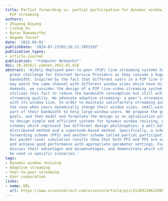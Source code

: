 ```yaml
---
title: Partial forwarding vs. partial participation for dynamic window resizing in
  P2P streaming
authors:
- Zhipeng Ouyang
- Lisong Xu
- Byrav Ramamurthy
- Negede Yossef
date: '2012-04-01'
publishDate: '2024-07-21T02:26:11.785529Z'
publication_types:
- article-journal
publication: '*Computer Networks*'
doi: 10.1016/j.comnet.2012.01.018
abstract: 'Widely deployed peer-to-peer (P2P) live streaming systems have become a
  great challenge for Internet Service Providers as they consume a huge amount of
  bandwidth. Inspired by the fact that different users in a P2P live streaming system
  may watch the same channel with different window sizes which have different resolution
  demands, we consider the design of a P2P live-video streaming system. The design
  utilizes this fact to reduce the bandwidth consumption but still achieve satisfactory
  streaming quality. We advocate adaptive streaming: a peer’s streaming rate is commensurate
  with its window size. In order to maintain satisfactory streaming quality even in
  the case when users dynamically change their window sizes, small-window users contribute
  part of their bandwidth to help large-window users. We propose the general design
  goals, and then model and formulate the design as an optimization problem. In order
  to design simple and efficient systems for dynamic window resizing, we study two
  schemes which represent two different design philosophies: a well-balanced and more
  distributed method and a supernode-based method. Specifically, a scheme called partial
  forwarding scheme (PFS) and another scheme called partial participation scheme (PPS).
  Our packet-level simulation results show that both PFS and PPS are easy to implement,
  and achieve good performance with appropriate parameter settings. Further, we also
  discuss their advantages and disadvantages, and demonstrate which scheme should
  be used in specific scenarios.'
tags:
- Dynamic window resizing
- Adaptive streaming
- Peer-to-peer streaming
- User cooperation
links:
- name: URL
  url: https://www.sciencedirect.com/science/article/pii/S1389128612000424
---
```

